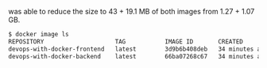 was able to reduce the size to 43 + 19.1 MB of both images from 1.27 + 1.07 GB.

```sh
$ docker image ls
REPOSITORY                    TAG           IMAGE ID       CREATED          SIZE
devops-with-docker-frontend   latest        3d9b6b408deb   34 minutes ago   43.7MB
devops-with-docker-backend    latest        66ba07268c67   34 minutes ago   19.1MB
```
